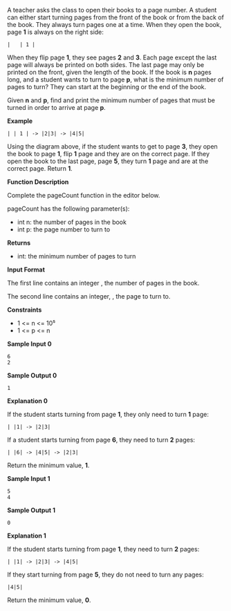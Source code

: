 A teacher asks the class to open their books to a page number. A student can either start turning pages from the front of the book or from the back of the book. They always turn pages one at a time. When they open the book, page **1** is always on the right side:

```
|   | 1 |
```

When they flip page **1**, they see pages **2** and **3**. Each page except the last page will always be printed on both sides. The last page may only be printed on the front, given the length of the book. If the book is **n** pages long, and a student wants to turn to page **p**, what is the minimum number of pages to turn? They can start at the beginning or the end of the book.

Given **n** and **p**, find and print the minimum number of pages that must be turned in order to arrive at page **p**.

**Example**
```
| | 1 | -> |2|3| -> |4|5|
```

Using the diagram above, if the student wants to get to page **3**, they open the book to page **1**, flip **1** page and they are on the correct page. If they open the book to the last page, page **5**, they turn **1** page and are at the correct page. Return **1**.

**Function Description**

Complete the pageCount function in the editor below.

pageCount has the following parameter(s):

- int n: the number of pages in the book
- int p: the page number to turn to

**Returns**

- int: the minimum number of pages to turn

**Input Format**

The first line contains an integer , the number of pages in the book.

The second line contains an integer, , the page to turn to.

**Constraints**

- 1 <= n <= 10⁵
- 1 <= p <= n

**Sample Input 0**
```
6
2
```

**Sample Output 0**
```
1
```

**Explanation 0**

If the student starts turning from page **1**, they only need to turn **1** page:

```
| |1| -> |2|3|
```

If a student starts turning from page **6**, they need to turn **2** pages:

```
| |6| -> |4|5| -> |2|3|
```

Return the minimum value, **1**.

**Sample Input 1**
```
5
4
```

**Sample Output 1**
```
0
```

**Explanation 1**

If the student starts turning from page **1**, they need to turn **2** pages:

```
| |1| -> |2|3| -> |4|5|
```

If they start turning from page **5**, they do not need to turn any pages:

```
|4|5|
```

Return the minimum value, **0**.
